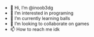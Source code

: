 - 👋 Hi, I’m @inoob3dg
- 👀 I’m interested in programing
- 🌱 I’m currently learning balls
- 💞️ I’m looking to collaborate on games
- 📫 How to reach me idk

<!---
inoob3dg/inoob3dg is a ✨ special ✨ repository because its `README.md` (this file) appears on your GitHub profile.
You can click the Preview link to take a look at your changes.
--->
